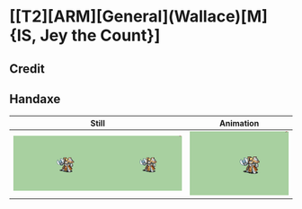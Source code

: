 # [\[T2\]\[ARM\]\[General\]\(Wallace\)\[M\]{IS, Jey the Count}]

## Credit


	
## Handaxe

| Still | Animation |
| :---: | :-------: |
| ![Handaxe still](./Handaxe_000.png) | ![Handaxe animation](./Handaxe.gif) |
